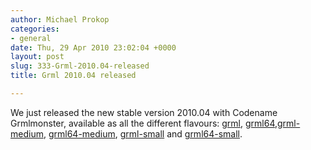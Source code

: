 ```yaml
---
author: Michael Prokop
categories:
- general
date: Thu, 29 Apr 2010 23:02:04 +0000
layout: post
slug: 333-Grml-2010.04-released
title: Grml 2010.04 released

---
```

We just released the new stable version 2010\.04 with Codename Grmlmonster, available as all the different flavours: [grml](https://grml.org/changelogs/README-grml-2010.04/), [grml64](https://grml.org/changelogs/README-grml64-2010.04/),[grml\-medium](https://grml.org/changelogs/README-grml-medium-2010.04/), [grml64\-medium](https://grml.org/changelogs/README-grml64-medium-2010.04/), [grml\-small](https://grml.org/changelogs/README-grml-small-2010.04/) and [grml64\-small](https://grml.org/changelogs/README-grml64-small-2010.04/).